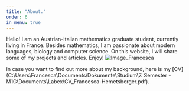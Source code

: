 ```yaml
---
title: "About."
order: 6
in_menu: true
---
```

Hello!
I am an Austrian-Italian mathematics graduate student, currently living in France. Besides mathematics, I am passionate about modern languages, biology and computer science. On this website, I will share some of my projects and articles. Enjoy! 
![Image_Francesca](C:\Users\Francesca\Documents\Dokumente\Privat\Fotos\Profilbilder\Profilbild.png)

In case you want to find out more about my background, here is my [CV](C:\Users\Francesca\Documents\Dokumente\Studium\7. Semester - M1G\Documents\Labex\CV_Francesca-Hemetsberger.pdf). 